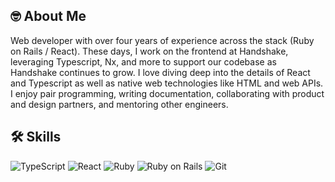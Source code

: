 
## 🤓 About Me

Web developer with over four years of experience across the stack (Ruby on Rails / React). These days, I work on the frontend at Handshake, leveraging Typescript, Nx, and more to support our codebase as Handshake continues to grow. I love diving deep into the details of React and Typescript as well as native web technologies like HTML and web APIs. I enjoy pair programming, writing documentation, collaborating with product and design partners, and mentoring other engineers.
  
## 🛠 Skills

<img alt="TypeScript" src="https://img.shields.io/badge/TypeScript-007ACC?style=for-the-badge&logo=typescript&logoColor=white"/>
<img alt="React" src="https://img.shields.io/badge/React-20232A?style=for-the-badge&logo=react&logoColor=61DAFB"/>
<img alt="Ruby" src="https://img.shields.io/badge/Ruby-CC342D?style=for-the-badge&logo=ruby&logoColor=white"/>
<img alt="Ruby on Rails" src="https://img.shields.io/badge/Ruby_on_Rails-CC0000?style=for-the-badge&logo=ruby-on-rails&logoColor=white"/>
<img alt="Git" src="https://img.shields.io/badge/Git-F05032?style=for-the-badge&logo=git&logoColor=white"/>
